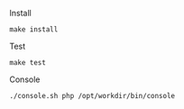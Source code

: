Install
```
make install
```

Test 
```
make test
```

Console
```
./console.sh php /opt/workdir/bin/console
```